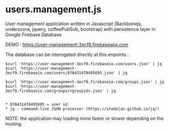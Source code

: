 # users.management.js
User management application written in Javascript (Backbonejs, underscore, jquery, coffeePubSub, bootstrap) with persistence layer in Google Firebase Database



DEMO : https://user-management-3ecf9.firebaseapp.com



The database can be interogated directly at this enpoints :


    $curl 'https://user-management-3ecf9.firebaseio.com/users.json' | jq
    $curl 'https://user-management-3ecf9.firebaseio.com/users/878431478495695.json' | jq

    $curl 'https://user-management-3ecf9.firebaseio.com/groups.json' | jq
    $curl 'https://user-management-3ecf9.firebaseio.com/groups/<groupid>.json' | jq


    * 878431478495695 = user id
    * jq - command-line JSON processor (https://stedolan.github.io/jq/)


NOTE: the application may loading more faster or slower depending on the hosting.

